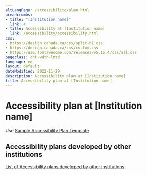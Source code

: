 ```yaml
---
altLangPage: /accessibilite/plan.html
breadcrumbs:
- title: "[Institution name]"
  link: #
- title: Accessibility at [Institution name]
  link: /accessibility/accessibility.html
css:
- https://design.canada.ca/css/split-h1.css
- https://design.canada.ca/css/custom.css
- https://use.fontawesome.com/releases/v5.15.4/css/all.css
pageclass: cnt-wdth-lmtd
language: en
layout: default
dateModified: 2022-11-29
description: Accessibility plan at [Institution name]
title: Accessibility plan at [Institution name]
---
```

<h1 property="name" id="wb-cont" dir="ltr">Accessibility plan at [Institution name]</h1>
<p>Use <a href="https://www.canada.ca/en/employment-social-development/programs/accessible-canada-regulations-guidance/accessibility-plans/template.html">Sample Accessibility Plan Template</a></p>
<h2>Accessibility plans developed by other institutions</h2>
<p><a href="https://open.canada.ca/en">List of Accessibility plans developed by other institutions</a></p>
